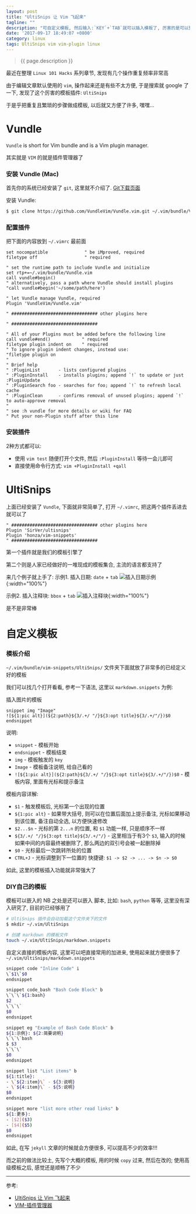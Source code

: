 ```yaml
---
layout: post
title: "UltiSnips 让 Vim 飞起来"
tagline: ""
description: "可自定义模板, 然后输入:`KEY`+`TAB`就可以插入模板了, 厉害的是可以预留几个光标跳转和替换文案的操作, 和高级的 `IDE` 没什么差别了"
date: '2017-09-17 18:49:07 +0800'
category: linux
tags: UltiSnips vim vim-plugin linux
---
```

> {{ page.description }}

最近在整理 `Linux 101 Hacks` 系列章节, 发现有几个操作重复频率非常高

由于编辑文章默认使用的 `vim`, 操作起来还是有些不太方便, 于是搜索就 google 了一下, 发现了这个厉害的模板插件: `UltiSnips`

于是乎把重复且繁琐的步骤做成模板, 以后就又方便了许多, 嘿嘿...
# Vundle
`Vundle` is short for Vim bundle and is a Vim plugin manager. 

其实就是 `VIM` 的就是插件管理器了

### 安装 Vundle (Mac)
首先你的系统已经安装了 `git`, 这里就不介绍了. [Git下载页面](https://git-scm.com/downloads)

安装 Vundle: 
```bash
$ git clone https://github.com/VundleVim/Vundle.vim.git ~/.vim/bundle/Vundle.vim
```

### 配置插件
把下面的内容放到 `~/.vimrc` 最前面
```vim
set nocompatible              " be iMproved, required
filetype off                  " required

" set the runtime path to include Vundle and initialize
set rtp+=~/.vim/bundle/Vundle.vim
call vundle#begin()
" alternatively, pass a path where Vundle should install plugins
"call vundle#begin('~/some/path/here')

" let Vundle manage Vundle, required
Plugin 'VundleVim/Vundle.vim'

" ################################# other plugins here

" #################################

" All of your Plugins must be added before the following line
call vundle#end()            " required
filetype plugin indent on    " required
" To ignore plugin indent changes, instead use:
"filetype plugin on
"
" Brief help
" :PluginList       - lists configured plugins
" :PluginInstall    - installs plugins; append `!` to update or just :PluginUpdate
" :PluginSearch foo - searches for foo; append `!` to refresh local cache
" :PluginClean      - confirms removal of unused plugins; append `!` to auto-approve removal
"
" see :h vundle for more details or wiki for FAQ
" Put your non-Plugin stuff after this line 
```

### 安装插件
2种方式都可以:
- 使用 `vim test` 随便打开个文件, 然后 `:PluginInstall` 等待一会儿即可
- 直接使用命令行方式: `vim +PluginInstall +qall`

# UltiSnips 
上面已经安装了 `Vundle`, 下面就非常简单了, 打开 `~/.vimrc`, 把这两个插件丢进去就可以了
```vim
" ################################# other plugins here
Plugin 'SirVer/ultisnips'
Plugin 'honza/vim-snippets'
" #################################
```
第一个插件就是我们的模板引擎了

第二个则是人家已经做好的一堆现成的模板集合, 主流的语言都支持了

来几个例子就上手了:
示例1. 插入日期: `date` + `tab`
![插入日期示例](http://mednoter.com/media/files/2015/2015-04-06-date.gif){:width="100%"}

示例2. 插入注释块: `bbox` + `tab`
![插入注释块](http://mednoter.com/media/files/2015/2015-04-06-bbox.gif){:width="100%"}

是不是非常棒

# 自定义模板

### 模板介绍
`~/.vim/bundle/vim-snippets/UltiSnips/` 文件夹下面就放了非常多的已经定义好的模板

我们可以找几个打开看看, 参考一下语法, 这里以 `markdown.snippets` 为例: 

插入图片的模板
```vim
snippet img "Image"
![${1:pic alt}](${2:path}${3/.+/ "/}${3:opt title}${3/.+/"/})$0
endsnippet
```

说明:
- `snippet` - 模板开始 
- `endsnippet` - 模板结束
- `img` - 模板触发的 `key` 
- `Image` - 模板备注说明, 给自己看的
- `![${1:pic alt}](${2:path}${3/.+/ "/}${3:opt title}${3/.+/"/})$0` - 模板内容, 里面有光标和提示备注

模板内容详解:
- `$1` - 触发模板后, 光标第一个出现的位置 
- `${1:pic alt}` - 如果带大括号, 则可以在位置后面加上提示备注, 光标如果移动到该位置, 备注自动全选, 以方便快速修改
- `$2...$n` - 光标的第 `2...n` 的位置, 和 `$1` 功能一样, 只是顺序不一样
- `${3/.+/ "/}${3:opt title}${3/.+/"/}` - 这里相当于有3个 `$3`, 输入的时候如果中间的内容最终被删除了, 那么两边的双引号会被一起删除掉
- `$0` - 光标最后一次跳转所处的位置
- `CTRL+J` -  光标调整到下一位置的 快捷键: `$1 -> $2 -> ... -> $n -> $0`

如此, 这里的模板插入功能就非常强大了

### DIY自己的模板
模板可以嵌入的 NB 之处是还可以嵌入 脚本, 比如: `bash`, `python` 等等, 这里没有深入研究了, 目前的已经够用了

```bash
# UltiSnips 插件会自动加载这个文件夹下的文件
$ mkdir ~/.vim/UltiSnips

# 创建 markdown 的模板文件
touch ~/.vim/UltiSnips/markdown.snippets
```

自定义直接的模板内容, 这里可以吧直接常用的加进来, 使用起来就方便很多了
`~/.vim/UltiSnips/markdown.snippets`
```bash
snippet code "Inline Code" i
\`$1\`$0
endsnippet

snippet code_bash "Bash Code Block" b
\`\`\`${1:bash}
$2
\`\`\`
$0
endsnippet

snippet eg "Example of Bash Code Block" b
${1:示例}: ${2:简要说明}
\`\`\`bash
$ $3
\`\`\`
$0
endsnippet

snippet list "List items" b
${1:title}:
- \`${2:item}\` - ${3:说明}
- \`${4:item}\` - ${5:说明}
$0
endsnippet

snippet more "list more other read links" b
${1:更多}:
- [$2]($3)
- [$4]($5)
$0
endsnippet
```

如此, 在写 `jekyll` 文章的时候就会方便很多, 可以提高不少的效率!!! 

而之前的做法比较土, 先写个大概的模板, 用的时候 `copy` 过来, 然后在改的; 使用高级模板之后, 感觉还是顺畅了不少

---
参考:
- [UltiSnips 让 Vim 飞起来](http://mednoter.com/UltiSnips.html)
- [VIM-插件管理器](https://github.com/VundleVim/Vundle.vim#about)
 

